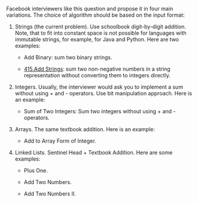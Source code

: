 Facebook interviewers like this question and propose it in four main variations. The choice of algorithm should be based on the input format:

1. Strings (the current problem). Use schoolbook digit-by-digit addition. Note, that to fit into constant space is not possible for languages with immutable strings, for example, for Java and Python. Here are two examples:

   - Add Binary: sum two binary strings.

   - [415.Add Strings](https://github.com/yankun-song/leetcode/blob/main/Solutions/415.Add%20Strings.md): sum two non-negative numbers in a string representation without converting them to integers directly.

2. Integers. Usually, the interviewer would ask you to implement a sum without using + and - operators. Use bit manipulation approach. Here is an example:

   - Sum of Two Integers: Sum two integers without using + and - operators.

3. Arrays. The same textbook addition. Here is an example:

   - Add to Array Form of Integer.
   
4. Linked Lists. Sentinel Head + Textbook Addition. Here are some examples:

   - Plus One.

   - Add Two Numbers.

   - Add Two Numbers II.
